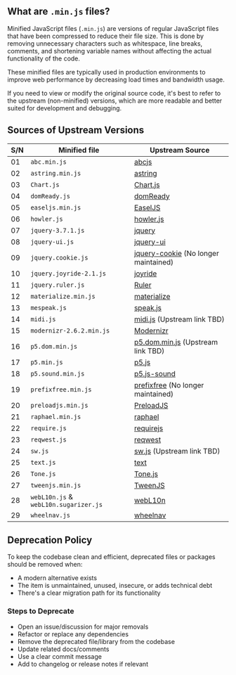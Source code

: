 ## What are `.min.js` files?

Minified JavaScript files (`.min.js`) are versions of regular JavaScript files that have been compressed to reduce their file size. This is done by removing unnecessary characters such as whitespace, line breaks, comments, and shortening variable names without affecting the actual functionality of the code.

These minified files are typically used in production environments to improve web performance by decreasing load times and bandwidth usage.

If you need to view or modify the original source code, it's best to refer to the upstream (non-minified) versions, which are more readable and better suited for development and debugging.

## Sources of Upstream Versions

| S/N | Minified file                         | Upstream Source                                                                                      |
| --- | ------------------------------------- | ---------------------------------------------------------------------------------------------------- |
| 01  | `abc.min.js`                          | [abcjs](https://github.com/paulrosen/abcjs) <!-- Used in MB: v6.3.0, Latest: v6.6.4 -->              |
| 02  | `astring.min.js`                      | [astring](https://github.com/davidbonnet/astring)                                                    |
| 03  | `Chart.js`                            | [Chart.js](https://github.com/chartjs/Chart.js) <!-- Used in MB: v1.0.2, Latest: v4.4.9 -->          |
| 04  | `domReady.js`                         | [domReady](https://github.com/requirejs/domReady)                                                    |
| 05  | `easeljs.min.js`                      | [EaselJS](https://github.com/CreateJS/EaselJS)                                                       |
| 06  | `howler.js`                           | [howler.js](https://github.com/goldfire/howler.js) <!-- Used in MB: v1.1.25, Latest: v2.2.4 -->      |
| 07  | `jquery-3.7.1.js`                     | [jquery](https://github.com/jquery/jquery)                                                           |
| 08  | `jquery-ui.js`                        | [jquery-ui](https://github.com/jquery/jquery-ui) <!-- Used in MB: v1.11.4, Latest: v1.14.1 -->       |
| 09  | `jquery.cookie.js`                    | [jquery-cookie](https://github.com/carhartl/jquery-cookie) (No longer maintained)                    |
| 10  | `jquery.joyride-2.1.js`               | [joyride](https://github.com/zurb/joyride)                                                           |
| 11  | `jquery.ruler.js`                     | [Ruler](https://github.com/hilliuse/Ruler)                                                           |
| 12  | `materialize.min.js`                  | [materialize](https://github.com/Dogfalo/materialize) <!-- Used in MB: v0.100.2, Latest: v1.0.0 -->  |
| 13  | `mespeak.js`                          | [speak.js](https://github.com/kripken/speak.js)                                                      |
| 14  | `midi.js`                             | [midi.js]() (Upstream link TBD)                                                                      |
| 15  | `modernizr-2.6.2.min.js`              | [Modernizr](https://github.com/Modernizr/Modernizr) <!-- Used in MB: v2.6.2, Latest: v3.13.1 -->     |
| 16  | `p5.dom.min.js`                       | [p5.dom.min.js]() (Upstream link TBD)                                                                |
| 17  | `p5.min.js`                           | [p5.js](https://github.com/processing/p5.js) <!-- Used in MB: v1.11.3, Latest: v1.11.4 -->           |
| 18  | `p5.sound.min.js`                     | [p5.js-sound](https://github.com/processing/p5.js-sound) <!-- Used in MB: v1.0.1, Latest: v1.0.2 --> |
| 19  | `prefixfree.min.js`                   | [prefixfree](https://github.com/LeaVerou/prefixfree) (No longer maintained)                          |
| 20  | `preloadjs.min.js`                    | [PreloadJS](https://github.com/CreateJS/PreloadJS)                                                   |
| 21  | `raphael.min.js`                      | [raphael](https://github.com/DmitryBaranovskiy/raphael)                                              |
| 22  | `require.js`                          | [requirejs](https://github.com/requirejs/requirejs) <!-- Used in MB: v2.1.4, Latest: v2.3.7 -->      |
| 23  | `reqwest.js`                          | [reqwest](https://github.com/ded/reqwest)                                                            |
| 24  | `sw.js`                               | [sw.js]() (Upstream link TBD)                                                                        |
| 25  | `text.js`                             | [text](https://github.com/requirejs/text) <!-- Used in MB: v2.0.10, Latest: v2.0.16 -->              |
| 26  | `Tone.js`                             | [Tone.js](https://github.com/Tonejs/Tone.js) <!-- Used in MB: Not specified; Latest: v14.7.39 -->    |
| 27  | `tweenjs.min.js`                      | [TweenJS](https://github.com/CreateJS/TweenJS)                                                       |
| 28  | `webL10n.js` & `webL10n.sugarizer.js` | [webL10n](https://github.com/fabi1cazenave/webL10n)                                                  |
| 29  | `wheelnav.js`                         | [wheelnav](https://github.com/softwaretailoring/wheelnav)                                            |

<!-- TODO: Add a separate column for description for libs -->

## Deprecation Policy

To keep the codebase clean and efficient, deprecated files or packages should be removed when:

- A modern alternative exists
- The item is unmaintained, unused, insecure, or adds technical debt
- There's a clear migration path for its functionality

### Steps to Deprecate

- Open an issue/discussion for major removals  
- Refactor or replace any dependencies  
- Remove the deprecated file/library from the codebase 
- Update related docs/comments  
- Use a clear commit message
- Add to changelog or release notes if relevant
